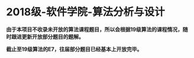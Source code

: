 # 2018级-软件学院-算法分析与设计

**由于本项目不收录未开放的算法课程题目，所以会根据19级算法的课程情况，随时跟进更新开放部分题目的题解。**

**截止至19级算法的E7，往届部分题目已经基本上开放完毕。**
